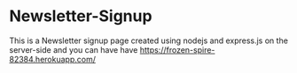 # Newsletter-Signup
This is a Newsletter signup page created using nodejs and express.js on the server-side and you can have have 
https://frozen-spire-82384.herokuapp.com/
